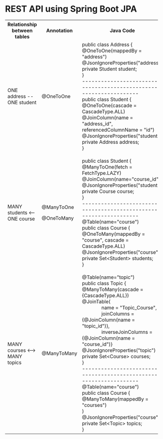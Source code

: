 # REST API using Spring Boot JPA
<table>
  <tr>
    <th>Relationship between tables</th>
    <th>Annotation</th>
    <th>Java Code</th>
  </tr>
  <tr>
    <td>ONE address -- ONE student</td>
    <td>@OneToOne</td>
    <td>public class Address {<br>
    @OneToOne(mappedBy = "address")<br>
    @JsonIgnoreProperties("address")<br>
    private Student student;<br>}
    <br>--------------------------------------------------------------------<br>
    public class Student {<br>
    @OneToOne(cascade = CascadeType.ALL)<br>
    @JoinColumn(name = "address_id", referencedColumnName = "id")<br>
    @JsonIgnoreProperties("student")<br>
    private Address address;<br>}
    </td>
  </tr>
  <tr>
    <td>MANY students <-- ONE course</td>
    <td><p>@ManyToOne</p><p>@OneToMany</p></td>
    <td><p>public class Student {<br>
    @ManyToOne(fetch = FetchType.LAZY)<br>
    @JoinColumn(name="course_id")<br>
    @JsonIgnoreProperties("student")<br>
    private Course course;<br>}
    <br>--------------------------------------------------------------------<br>
    @Table(name="course")<br>
    public class Course {<br>
    @OneToMany(mappedBy = "course", cascade = CascadeType.ALL)<br>
    @JsonIgnoreProperties("course")<br>
    private Set&lt;Student&gt; students;<br>}
    </td>
  </tr>
  <tr>
    <td>MANY courses <--> MANY topics</td>
    <td>@ManyToMany</td>
    <td>
    @Table(name="topic")<br>
    public class Topic {<br>
    @ManyToMany(cascade = {CascadeType.ALL})<br>
    @JoinTable(<br>
    &emsp;&emsp;&emsp;&emsp;name = "Topic_Course",<br>
    &emsp;&emsp;&emsp;&emsp;joinColumns = {@JoinColumn(name = "topic_id")},<br>
    &emsp;&emsp;&emsp;&emsp;inverseJoinColumns = {@JoinColumn(name = "course_id")}<br>
    @JsonIgnoreProperties("topic")<br>
    private Set&lt;Course&gt; courses;<br>}
    <br>--------------------------------------------------------------------<br>
    @Table(name="course")<br>
    public class Course {<br>
    @ManyToMany(mappedBy = "courses")<br>)<br>
    @JsonIgnoreProperties("course")<br>
    private Set&lt;Topic&gt; topics;<br>}
    </td>
  </tr>
</table>
